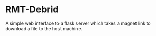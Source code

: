 # RMT-Debrid
A simple web interface to a flask server which takes a magnet link to download a file to the host machine.
